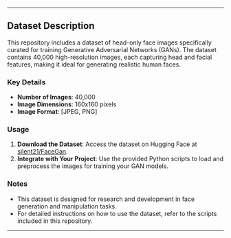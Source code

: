 
---

## Dataset Description

This repository includes a dataset of head-only face images specifically curated for training Generative Adversarial Networks (GANs). The dataset contains 40,000 high-resolution images, each capturing head and facial features, making it ideal for generating realistic human faces.

### Key Details

- **Number of Images**: 40,000
- **Image Dimensions**: 160x160 pixels
- **Image Format**: [JPEG, PNG]

### Usage

1. **Download the Dataset**: Access the dataset on Hugging Face at [silent21/FaceGan](https://huggingface.co/datasets/silent21/FaceGan).
2. **Integrate with Your Project**: Use the provided Python scripts to load and preprocess the images for training your GAN models.

### Notes

- This dataset is designed for research and development in face generation and manipulation tasks.
- For detailed instructions on how to use the dataset, refer to the scripts included in this repository.

---
